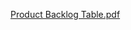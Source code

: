 [Product Backlog Table.pdf](https://github.com/user-attachments/files/19411514/Product.Backlog.Table.pdf)
